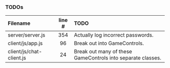 ### TODOs
| Filename | line # | TODO
|:------|:------:|:------
| server/server.js | 354 | Actually log incorrect passwords.
| client/js/app.js | 96 | Break out into GameControls.
| client/js/chat-client.js | 24 | Break out many of these GameControls into separate classes.